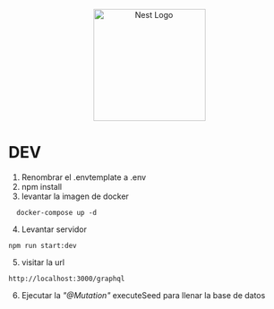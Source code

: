 <p align="center">
  <a href="http://nestjs.com/" target="blank"><img src="https://nestjs.com/img/logo-small.svg" width="200" alt="Nest Logo" /></a>
</p>

[circleci-image]: https://img.shields.io/circleci/build/github/nestjs/nest/master?token=abc123def456
[circleci-url]: https://circleci.com/gh/nestjs/nest

  # DEV

  1. Renombrar el .envtemplate a .env
  2. npm install
  3. levantar la imagen de docker
  ```
    docker-compose up -d
  ```
  4. Levantar servidor
  ```
  npm run start:dev
  ```

  5. visitar la url
  ```
  http://localhost:3000/graphql
  
  ```

  6. Ejecutar la _"@Mutation"_ executeSeed para llenar la base de datos